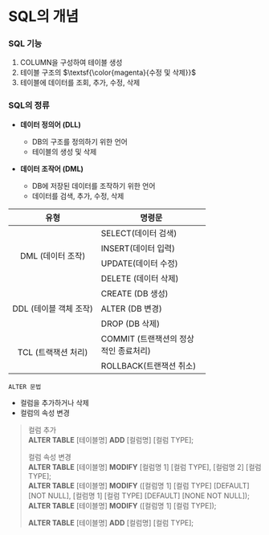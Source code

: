 # SQL의 개념

### SQL 기능

1. COLUMN을 구성하여 테이블 생성
2. 테이블 구조의 $\textsf{\color{magenta}{수정 및 삭제}}$
3. 테이블에 데이터를 조회, 추가, 수정, 삭제

### SQL의 정류

-  **데이터 정의어 (DLL)**

   -  DB의 구조를 정의하기 위한 언어
   -  테이블의 생성 및 삭제

-  **데이터 조작어 (DML)**

   -  DB에 저장된 데이터를 조작하기 위한 언어
   -  데이터를 검색, 추가, 수정, 삭제

<!-- |       유형        | 명령문               |
| :---------------: | :------------------- |
| DML (데이터 조작) | SELECT (데이터 검색) | -->

<table>
    <thead style="text-align: center">
        <tr>
            <th>유형</th>
            <th style="width:200px;">명령문</th>
        </tr>
    </thead>
    <tbody>
        <tr>
            <td rowspan="4" style="text-align: center">
                DML (데이터 조작)
            </td>
            <td >
                SELECT(데이터 검색)
            </td>
        </tr>
        <tr>
            <td>
                INSERT(데이터 입력)
            </td>
        </tr>
        <tr>
            <td>
                UPDATE(데이터 수정)
            </td>
        </tr>
        <tr>
            <td>
                DELETE (데이터 삭제)
            </td>
        </tr>
        <tr>
            <td rowspan="3" style="text-align: center">
                DDL (테이블 객체 조작)
            </td>
            <td >
                CREATE (DB 생성)
            </td>
        </tr>
        <tr>
            <td>
                ALTER (DB 변경)
            </td>
        </tr>
        <tr>
            <td>
                DROP (DB 삭제)
            </td>
        </tr>
                <tr>
            <td rowspan="2" style="text-align: center">
                TCL (트랙잭션 처리)
            </td>
            <td >
                COMMIT (트랜잭션의 정상적인 종료처리)
            </td>
        </tr>
        <tr>
            <td>
                ROLLBACK(트랜잭션 취소)
            </td>
        </tr>
    </tbody>
</table>

`ALTER 문법`

-  컬럼을 추가하거나 삭제
-  컬럼의 속성 변경

> 컬럼 추가\
> **ALTER TABLE** [테이블명] **ADD** [컬럼명] [컬럼 TYPE];
>
> 컬럼 속성 변경\
> **ALTER TABLE** [테이블명] **MODIFY** [컬럼명 1] [컬럼 TYPE], [컬럼명 2] [컬럼 TYPE];\
> **ALTER TABLE** [테이블명] **MODIFY** ([컬럼명 1] [컬럼 TYPE] [DEFAULT] [NOT NULL], [컬럼명 1] [컬럼 TYPE] [DEFAULT] [NONE NOT NULL]);\
> **ALTER TABLE** [테이블명] **MODIFY** ([컬럼명 1] [컬럼 TYPE]);
>
> **ALTER TABLE** [테이블명] **ADD** [컬럼명] [컬럼 TYPE];
